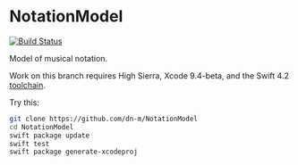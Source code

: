 # NotationModel

[![Build Status](https://travis-ci.org/dn-m/NotationModel.svg?branch=master)](https://travis-ci.org/dn-m/NotationModel)

Model of musical notation.

Work on this branch requires High Sierra, Xcode 9.4-beta, and the Swift 4.2 [toolchain](https://swift.org/download/#snapshots).

Try this:

```Bash
git clone https://github.com/dn-m/NotationModel
cd NotationModel
swift package update
swift test
swift package generate-xcodeproj
```
